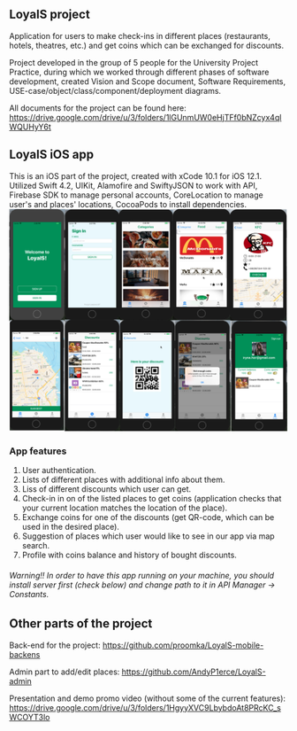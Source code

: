 ## LoyalS project
Application for users to make check-ins in different places (restaurants, hotels, theatres, etc.) and get coins which can be exchanged for discounts.

Project developed in the group of 5 people for the University Project Practice, during which we worked through different phases of software development, created Vision and Scope document, Software Requirements, USE-case/object/class/component/deployment diagrams.

All documents for the project can be found here: https://drive.google.com/drive/u/3/folders/1lGUnmUW0eHjTFf0bNZcyx4qlWQUHyY6t

## LoyalS iOS app

This is an iOS part of the project, created with xCode 10.1 for iOS 12.1. Utilized Swift 4.2, UIKit, Alamofire and SwiftyJSON to work with API, Firebase SDK to manage personal accounts, CoreLocation to manage user's and places' locations, CocoaPods to install dependencies.
![Demo](https://github.com/iryna-horbachova/LoyalS-mobile-ios/blob/master/loyals_demo.jpeg) 

### App features
1. User authentication.
2. Lists of different places with additional info about them.
3. Liss of different discounts which user can get.
3. Check-in in on of the listed places to get coins (application checks that your current location matches the location of the place).
4. Exchange coins for one of the discounts (get QR-code, which can be used in the desired place).
5. Suggestion of places which user would like to see in our app via map search.
6. Profile with coins balance and history of bought discounts.

###### Warning!! In order to have this app running on your machine, you should install server first (check below) and change path to it in API Manager -> Constants.

## Other parts of the project

Back-end for the project: https://github.com/proomka/LoyalS-mobile-backens

Admin part to add/edit places: https://github.com/AndyP1erce/LoyalS-admin

Presentation and demo promo video (without some of the current features): https://drive.google.com/drive/u/3/folders/1HgyyXVC9LbybdoAt8PRcKC_sWCOYT3lo
